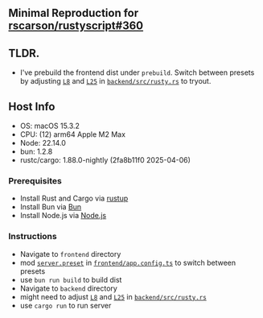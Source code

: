 ## Minimal Reproduction for [rscarson/rustyscript#360](https://github.com/rscarson/rustyscript/issues/360)

## TLDR.
- I've prebuild the frontend dist under `prebuild`. Switch between presets by adjusting [`L8`](https://github.com/TheOrdinaryWow/unknown-arm-still/blob/main/backend/src/rusty.rs#L8) and [`L25`](https://github.com/TheOrdinaryWow/unknown-arm-still/blob/main/backend/src/rusty.rs#L25) in [`backend/src/rusty.rs`](https://github.com/TheOrdinaryWow/unknown-arm-still/blob/main/backend/src/rusty.rs) to tryout.

## Host Info
- OS: macOS 15.3.2
- CPU: (12) arm64 Apple M2 Max
- Node: 22.14.0
- bun: 1.2.8
- rustc/cargo: 1.88.0-nightly (2fa8b11f0 2025-04-06)

### Prerequisites
- Install Rust and Cargo via [rustup](https://rustup.rs/)
- Install Bun via [Bun](https://bun.sh/)
- Install Node.js via [Node.js](https://nodejs.org/en/download/)

### Instructions
- Navigate to `frontend` directory
- mod [`server.preset`](https://github.com/TheOrdinaryWow/unknown-arm-still/blob/main/frontend/app.config.ts#L19) in [`frontend/app.config.ts`](https://github.com/TheOrdinaryWow/unknown-arm-still/blob/main/frontend/app.config.ts) to switch between presets
- use `bun run build` to build dist
- Navigate to `backend` directory
- might need to adjust [`L8`](https://github.com/TheOrdinaryWow/unknown-arm-still/blob/main/backend/src/rusty.rs#L8) and [`L25`](https://github.com/TheOrdinaryWow/unknown-arm-still/blob/main/backend/src/rusty.rs#L25) in [`backend/src/rusty.rs`](https://github.com/TheOrdinaryWow/unknown-arm-still/blob/main/backend/src/rusty.rs)
- use `cargo run` to run server
